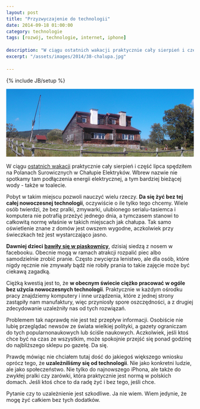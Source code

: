 ```yaml
---
layout: post
title: "Przyzwyczajenie do technologii"
date: 2014-09-18 01:00:00
category: technologie
tags: [rozwój, technologie, internet, iphone]

description: "W ciągu ostatnich wakacji praktycznie cały sierpień i część lipca spędziłem na Polanach Surowicznych w Chałupie Elektryków. Wbrew nazwie nie spotkamy tam podłączenia energii elektrycznej, a tym bardziej bieżącej wody - także w toalecie."
excerpt: "/assets/images/2014/38-chalupa.jpg"

---
```


{% include JB/setup %}

<a data-lightbox="img" href="/assets/images/2014/38-chalupa.jpg" title="Chałupa Elektryków - Polany Surowiczne"><img alt="Chałupa Elektryków - Polany Surowiczne" src="/assets/images/2014/38-chalupa.jpg" /></a>

W ciągu [ostatnich wakacji](/2014/09/16/wrocilem/) praktycznie cały sierpień i część lipca spędziłem na Polanach Surowicznych w Chałupie Elektryków. Wbrew nazwie nie spotkamy tam podłączenia energii elektrycznej, a tym bardziej bieżącej wody - także w toalecie.

Pobyt w takim miejscu pozwoli nauczyć wielu rzeczy. **Da się żyć bez tej całej nowoczesnej technologii**, oczywiście o ile tylko tego chcemy. Wiele osób twierdzi, że bez pralki, zmywarki, ulubionego serialu-tasiemca i komputera nie potrafią przeżyć jednego dnia, a tymczasem stanowi to całkowitą normę właśnie w takich miejscach jak chałupa. Tak samo oświetlenie znane z domów jest owszem wygodne, aczkolwiek przy świeczkach też jest wystarczająco jasno.

**Dawniej dzieci [bawiły się w piaskownicy](/2013/05/27/kiedy-ostatni-raz-bawiles-sie-w-piaskownicy/)**, dzisiaj siedzą z nosem w facebooku. Obecnie mogą w ramach atrakcji rozpalić piec albo samodzielnie zrobić pranie. Często zwycięrza lenistwo, ale dla osób, które nigdy ręcznie nie zmywały bądź nie robiły prania to takie zajęcie może być ciekawą zagadką.

Ciężką kwestią jest to, że **w obecnym świecie ciężko pracować w ogóle bez użycia nowoczesnych technologii**. Praktycznie w każdym ośrodku pracy znajdziemy komputery i inne urządzenia, które z jednej strony zastąpiły nam manufaktury, więc przyniosły spore oszczędności, a z drugiej zdecydowanie uzależniły nas od tych rozwiązań.

Problemem tak naprawdę nie jest też przepływ informacji. Osobiście nie lubię przeglądać newsów ze świata wielkiej polityki, a gazety ograniczam do tych popularnonaukowych lub ściśle naukowych. Aczkolwiek, jeśli ktoś chce być na czas ze wszystkim, może spokojnie przejść się ponad godzinę do najbliższego sklepu po gazetę. Da się.

Prawdę mówiąc nie chciałem tutaj dość do jakiegoś większego wniosku oprócz tego, że **uzależniliśmy się od technologii**. Nie jako konkretni ludzie, ale jako społeczeństwo. Nie tylko do najnowszego iPhona, ale także do zwykłej pralki czy zarówki, która praktycznie jest normą w polskich domach. Jeśli ktoś chce to da radę żyć i bez tego, jeśli chce.

Pytanie czy to uzależnienie jest szkodliwe. Ja nie wiem. Wiem jedynie, że mogę żyć całkiem bez tych dodatków.

